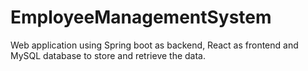 # EmployeeManagementSystem
Web application using Spring boot as backend, React as frontend and MySQL database to store and retrieve the data.
